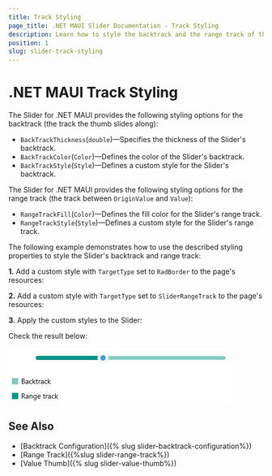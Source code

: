 ```yaml
---
title: Track Styling
page_title: .NET MAUI Slider Documentation - Track Styling
description: Learn how to style the backtrack and the range track of the Telerik UI for .NET MAUI Slider. Play with colors and thickness, or define custom styles.
position: 1
slug: slider-track-styling
---
```


# .NET MAUI Track Styling

The Slider for .NET MAUI provides the following styling options for the backtrack (the track the thumb slides along):

* `BackTrackThickness`(`double`)&mdash;Specifies the thickness of the Slider's backtrack.
* `BackTrackColor`(`Color`)&mdash;Defines the color of the Slider's backtrack.
* `BackTrackStyle`(`Style`)&mdash;Defines a custom style for the Slider's backtrack.

The Slider for .NET MAUI provides the following styling options for the range track (the track between `OriginValue` and `Value`):
 
* `RangeTrackFill`(`Color`)&mdash;Defines the fill color for the Slider's range track.
* `RangeTrackStyle`(`Style`)&mdash;Defines a custom style for the Slider's range track.

The following example demonstrates how to use the described styling properties to style the Slider's backtrack and range track:

**1.** Add a custom style with `TargetType` set to `RadBorder` to the page's resources:

<snippet id='slider-backtrack-style' />

**2.** Add a custom style with `TargetType` set to `SliderRangeTrack` to the page's resources:

<snippet id='slider-rangetrack-style' />

**3.** Apply the custom styles to the Slider:

<snippet id='slider-track-style-xaml' />

Check the result below:

![Telerik Slider for .NET MAUI Track Styling](images/slider-track-styling.png)

## See Also

- [Backtrack Configuration]({% slug slider-backtrack-configuration%})
- [Range Track]({%slug slider-range-track%})
- [Value Thumb]({% slug slider-value-thumb%})
